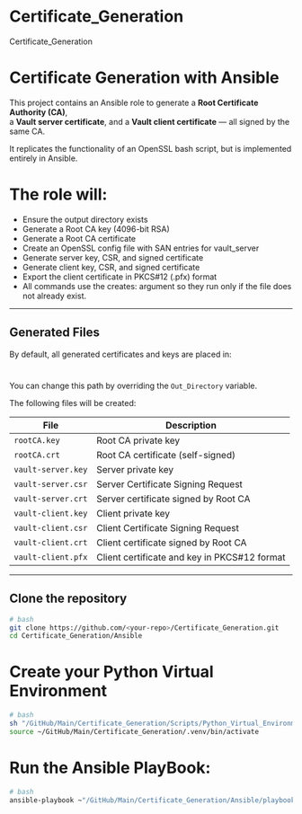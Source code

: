 # Certificate_Generation
Certificate_Generation

# Certificate Generation with Ansible

This project contains an Ansible role to generate a **Root Certificate Authority (CA)**,  
a **Vault server certificate**, and a **Vault client certificate** — all signed by the same CA.

It replicates the functionality of an OpenSSL bash script, but is implemented entirely in Ansible.

# The role will:
- Ensure the output directory exists
- Generate a Root CA key (4096-bit RSA)
- Generate a Root CA certificate
- Create an OpenSSL config file with SAN entries for vault_server
- Generate server key, CSR, and signed certificate
- Generate client key, CSR, and signed certificate
- Export the client certificate in PKCS#12 (.pfx) format
- All commands use the creates: argument so they run only if the file does not already exist.

---

## Generated Files

By default, all generated certificates and keys are placed in:

# 
You can change this path by overriding the `Out_Directory` variable.

The following files will be created:

| File | Description |
|------|-------------|
| `rootCA.key`  | Root CA private key |
| `rootCA.crt`  | Root CA certificate (self-signed) |
| `vault-server.key` | Server private key |
| `vault-server.csr` | Server Certificate Signing Request |
| `vault-server.crt` | Server certificate signed by Root CA |
| `vault-client.key` | Client private key |
| `vault-client.csr` | Client Certificate Signing Request |
| `vault-client.crt` | Client certificate signed by Root CA |
| `vault-client.pfx` | Client certificate and key in PKCS#12 format |

---

## Clone the repository
```bash
# bash
git clone https://github.com/<your-repo>/Certificate_Generation.git
cd Certificate_Generation/Ansible
```

# Create your Python Virtual Environment
```bash
# bash
sh "/GitHub/Main/Certificate_Generation/Scripts/Python_Virtual_Environment/setup_python_venv.sh"
source ~/GitHub/Main/Certificate_Generation/.venv/bin/activate
```

# Run the Ansible PlayBook:
```bash
# bash
ansible-playbook ~"/GitHub/Main/Certificate_Generation/Ansible/playbook_generate_root_ca_and_server_and_client_certs.yml"
```

